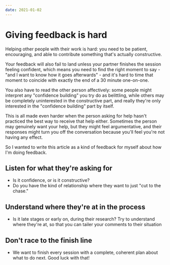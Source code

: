 ```yaml
---
date: 2021-01-02
---
```


# Giving feedback is hard

Helping other people with their work is hard: you need to be patient, encouraging, and able to contribute something that's actually constructive. 

Your feedback will also fail to land unless your partner finishes the session feeling confident, which means you need to find the right moment to say - "and I want to know how it goes afterwards" - and it's hard to time that moment to coincide with exactly the end of a 30 minute one-on-one.

You also have to read the other person affectively: some people might interpret any "confidence building" you try do as belittling, while others may be completely uninterested in the constructive part, and really they're only interested in the "confidence building" part by itself.

This is all made even harder when the person asking for help hasn't practiced the best way to receive that help either. Sometimes the person may genuinely want your help, but they might feel argumentative, and their responses might turn you off the conversation because you'll feel you're not having any effect.

So I wanted to write this article as a kind of feedback for myself about how I'm doing feedback.

## Listen for what they're asking for

- Is it confidence, or is it constructive?
- Do you have the kind of relationship where they want to just "cut to the chase."

## Understand where they're at in the process

- Is it late stages or early on, during their research? Try to understand where they're at, so that you can tailer your comments to their situation

## Don't race to the finish line

- We want to finish every session with a complete, coherent plan about what to do next. Good luck with that!